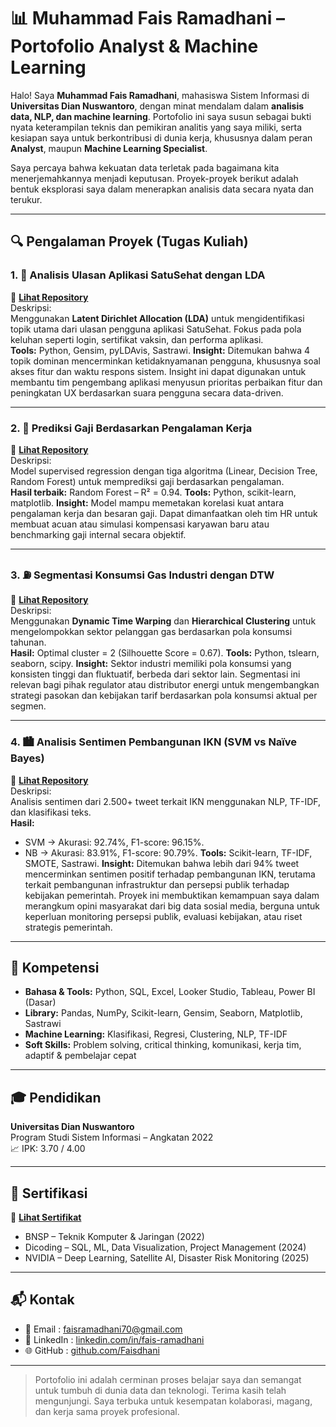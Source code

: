 # 📊 Muhammad Fais Ramadhani – Portofolio Analyst & Machine Learning

Halo! Saya **Muhammad Fais Ramadhani**, mahasiswa Sistem Informasi di **Universitas Dian Nuswantoro**, dengan minat mendalam dalam **analisis data, NLP, dan machine learning**. Portofolio ini saya susun sebagai bukti nyata keterampilan teknis dan pemikiran analitis yang saya miliki, serta kesiapan saya untuk berkontribusi di dunia kerja, khususnya dalam peran **Analyst**, maupun **Machine Learning Specialist**.

Saya percaya bahwa kekuatan data terletak pada bagaimana kita menerjemahkannya menjadi keputusan. Proyek-proyek berikut adalah bentuk eksplorasi saya dalam menerapkan analisis data secara nyata dan terukur.


---


## 🔍 Pengalaman Proyek (Tugas Kuliah)

### 1. 🏥 Analisis Ulasan Aplikasi SatuSehat dengan LDA  
📁 [**Lihat Repository**](https://github.com/Faisdhani/Latent-Dirichlet-Allocation)  
Deskripsi:  
Menggunakan **Latent Dirichlet Allocation (LDA)** untuk mengidentifikasi topik utama dari ulasan pengguna aplikasi SatuSehat. Fokus pada pola keluhan seperti login, sertifikat vaksin, dan performa aplikasi.  
**Tools:** Python, Gensim, pyLDAvis, Sastrawi.
**Insight:** Ditemukan bahwa 4 topik dominan mencerminkan ketidaknyamanan pengguna, khususnya soal akses fitur dan waktu respons sistem. Insight ini dapat digunakan untuk membantu tim pengembang aplikasi menyusun prioritas perbaikan fitur dan peningkatan UX berdasarkan suara pengguna secara data-driven.

---

### 2. 💼 Prediksi Gaji Berdasarkan Pengalaman Kerja  
📁 [**Lihat Repository**](https://github.com/Faisdhani/Supervised_Regression_Salary_Prediction)  
Deskripsi:  
Model supervised regression dengan tiga algoritma (Linear, Decision Tree, Random Forest) untuk memprediksi gaji berdasarkan pengalaman.  
**Hasil terbaik:** Random Forest – R² = 0.94.
**Tools:** Python, scikit-learn, matplotlib.
**Insight:** Model mampu memetakan korelasi kuat antara pengalaman kerja dan besaran gaji. Dapat dimanfaatkan oleh tim HR untuk membuat acuan atau simulasi kompensasi karyawan baru atau benchmarking gaji internal secara objektif.

---

### 3. ⛽ Segmentasi Konsumsi Gas Industri dengan DTW  
📁 [**Lihat Repository**](https://github.com/Faisdhani/Dynamic_Time_Warping)  
Deskripsi:  
Menggunakan **Dynamic Time Warping** dan **Hierarchical Clustering** untuk mengelompokkan sektor pelanggan gas berdasarkan pola konsumsi tahunan.  
**Hasil:** Optimal cluster = 2 (Silhouette Score = 0.67).
**Tools:** Python, tslearn, seaborn, scipy.
**Insight:** Sektor industri memiliki pola konsumsi yang konsisten tinggi dan fluktuatif, berbeda dari sektor lain. Segmentasi ini relevan bagi pihak regulator atau distributor energi untuk mengembangkan strategi pasokan dan kebijakan tarif berdasarkan pola konsumsi aktual per segmen.

---

### 4. 🏙️ Analisis Sentimen Pembangunan IKN (SVM vs Naïve Bayes)  
📁 [**Lihat Repository**](https://github.com/Faisdhani/sentimen_ikn_svm_nb)  
Deskripsi:  
Analisis sentimen dari 2.500+ tweet terkait IKN menggunakan NLP, TF-IDF, dan klasifikasi teks.  
**Hasil:**  
- SVM → Akurasi: 92.74%, F1-score: 96.15%.  
- NB → Akurasi: 83.91%, F1-score: 90.79%. 
**Tools:** Scikit-learn, TF-IDF, SMOTE, Sastrawi.
**Insight:** Ditemukan bahwa lebih dari 94% tweet mencerminkan sentimen positif terhadap pembangunan IKN, terutama terkait pembangunan infrastruktur dan persepsi publik terhadap kebijakan pemerintah. Proyek ini membuktikan kemampuan saya dalam merangkum opini masyarakat dari big data sosial media, berguna untuk keperluan monitoring persepsi publik, evaluasi kebijakan, atau riset strategis pemerintah.


---

## 🧠 Kompetensi

- **Bahasa & Tools:** Python, SQL, Excel, Looker Studio, Tableau, Power BI (Dasar)
- **Library:** Pandas, NumPy, Scikit-learn, Gensim, Seaborn, Matplotlib, Sastrawi  
- **Machine Learning:** Klasifikasi, Regresi, Clustering, NLP, TF-IDF  
- **Soft Skills:** Problem solving, critical thinking, komunikasi, kerja tim, adaptif & pembelajar cepat

---

## 🎓 Pendidikan

**Universitas Dian Nuswantoro**  
Program Studi Sistem Informasi – Angkatan 2022  
📈 IPK: 3.70 / 4.00

---

## 📜 Sertifikasi

📁 [**Lihat Sertifikat**](https://drive.google.com/drive/folders/1ewwc4vBVjBunBaS5iL8mX4QP6SmCbpH6)

- BNSP – Teknik Komputer & Jaringan (2022)  
- Dicoding – SQL, ML, Data Visualization, Project Management (2024)  
- NVIDIA – Deep Learning, Satellite AI, Disaster Risk Monitoring (2025)

---

## 📬 Kontak

- 📧 Email    : faisramadhani70@gmail.com  
- 🔗 LinkedIn : [linkedin.com/in/fais-ramadhani](https://linkedin.com/in/fais-ramadhani)  
- 🌐 GitHub   : [github.com/Faisdhani](https://github.com/Faisdhani)

---

> Portofolio ini adalah cerminan proses belajar saya dan semangat untuk tumbuh di dunia data dan teknologi. Terima kasih telah mengunjungi. Saya terbuka untuk kesempatan kolaborasi, magang, dan kerja sama proyek profesional.
